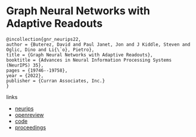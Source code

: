 # Graph Neural Networks with Adaptive Readouts

```
@incollection{gnr_neurips22,
author = {Buterez, David and Paul Janet, Jon and J Kiddle, Steven and Oglic, Dino and Li{\`o}, Pietro},
title = {Graph Neural Networks with Adaptive Readouts},
booktitle = {Advances in Neural Information Processing Systems (NeurIPS) 35},
pages = {19746--19758},
year = {2022},
publisher = {Curran Associates, Inc.}
}
```

links
- [neurips](https://nips.cc/Conferences/2022/Schedule?showEvent=54742)
- [openreview](https://openreview.net/forum?id=yts7fLpWY9G)
- [code](https://github.com/davidbuterez/gnn-neural-readouts)
- [proceedings](https://papers.nips.cc//paper_files/paper/2022/hash/7caf9d251b546bc78078b35b4a6f3b7e-Abstract-Conference.html)
